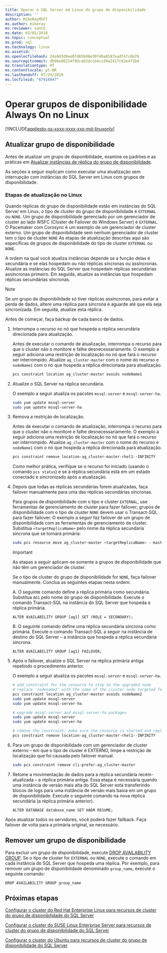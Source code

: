 ```yaml
---
title: Operar o SQL Server em Linux do grupo de disponibilidade
description: ''
author: MikeRayMSFT
ms.author: mikeray
ms.reviewer: vanto
ms.date: 03/01/2018
ms.topic: conceptual
ms.prod: sql
ms.technology: linux
ms.assetid: ''
ms.openlocfilehash: 24a9d3d9ee0fd65b08e30f40a0597eadf47c6b76
ms.sourcegitcommit: db9bed6214f9dca82dccb4ccd4a2417c62e4f1bd
ms.translationtype: HT
ms.contentlocale: pt-BR
ms.lasthandoff: 07/25/2019
ms.locfileid: "67916047"
---
```

# <a name="operate-always-on-availability-groups-on-linux"></a>Operar grupos de disponibilidade Always On no Linux

[!INCLUDE[appliesto-ss-xxxx-xxxx-xxx-md-linuxonly](../includes/appliesto-ss-xxxx-xxxx-xxx-md-linuxonly.md)]

## <a name="upgrade-availability-group"></a>Atualizar grupo de disponibilidade

Antes de atualizar um grupo de disponibilidade, examine os padrões e as práticas em [Atualizar instâncias de réplica do grupo de disponibilidade](../database-engine/availability-groups/windows/upgrading-always-on-availability-group-replica-instances.md).

As seções a seguir explicam como executar uma atualização sem interrupção com instâncias do SQL Server em Linux com grupos de disponibilidade. 

### <a name="upgrade-steps-on-linux"></a>Etapas de atualização no Linux

Quando réplicas do grupo de disponibilidade estão em instâncias do SQL Server em Linux, o tipo de cluster do grupo de disponibilidade é `EXTERNAL` ou `NONE`. Um grupo de disponibilidade gerenciado por um gerenciador de cluster ao lado WSFC (Cluster de Failover do Windows Server) é `EXTERNAL`. O Pacemaker com Corosync é um exemplo de um gerenciador de cluster externo. Um grupo de disponibilidade sem nenhum gerenciador de cluster tem o tipo de cluster `NONE` As etapas de atualização descritas aqui são específicas de grupos de disponibilidade do tipo de cluster `EXTERNAL` ou `NONE`.

A ordem na qual você atualiza instâncias depende se a função delas é secundária e se elas hospedam ou não réplicas síncronas ou assíncronas. Atualize as instâncias do SQL Server que hospedam réplicas secundárias assíncronas primeiro. Em seguida, atualize as instâncias que hospedam réplicas secundárias síncronas. 

   >[!NOTE]
   >Se um grupo de disponibilidade só tiver réplicas assíncronas, para evitar a perda de dados, altere uma réplica para síncrona e aguarde até que ela seja sincronizada. Em seguida, atualize esta réplica.
   
Antes de começar, faça backup de cada banco de dados.

1. Interrompa o recurso no nó que hospeda a réplica secundária direcionada para atualização.
   
   Antes de executar o comando de atualização, interrompa o recurso para que o cluster não o monitore e falhe desnecessariamente. O exemplo a seguir adiciona uma restrição de localização no nó que fará o recurso ser interrompido. Atualize `ag_cluster-master` com o nome do recurso e `nodeName1` com o nó que hospeda a réplica direcionada para atualização.

   ```bash
   pcs constraint location ag_cluster-master avoids nodeName1
   ```

1. Atualize o SQL Server na réplica secundária.

   O exemplo a seguir atualiza os pacotes `mssql-server` e `mssql-server-ha`.

   ```bash
   sudo yum update mssql-server
   sudo yum update mssql-server-ha
   ```
1. Remova a restrição de localização.

   Antes de executar o comando de atualização, interrompa o recurso para que o cluster não o monitore e falhe desnecessariamente. O exemplo a seguir adiciona uma restrição de localização no nó que fará o recurso ser interrompido. Atualize `ag_cluster-master` com o nome do recurso e `nodeName1` com o nó que hospeda a réplica direcionada para atualização.

   ```bash
   pcs constraint remove location-ag_cluster-master-rhel1--INFINITY
   ```
   Como melhor prática, verifique se o recurso foi iniciado (usando o comando `pcs status`) e se a réplica secundária está em um estado conectado e sincronizado após a atualização.

1. Depois que todas as réplicas secundárias forem atualizadas, faça failover manualmente para uma das réplicas secundárias síncronas.

   Para grupos de disponibilidade com o tipo e cluster `EXTERNAL`, use ferramentas de gerenciamento de cluster para fazer failover; grupos de disponibilidade com o tipo de cluster `NONE` devem usar o Transact-SQL para fazer failover. 
   O exemplo a seguir faz failover de um grupo de disponibilidade com as ferramentas de gerenciamento de cluster. Substitua `<targetReplicaName>` pelo nome da réplica secundária síncrona que se tornará primária:

   ```bash
   sudo pcs resource move ag_cluster-master <targetReplicaName> --master  
   ``` 
   
   >[!IMPORTANT]
   >As etapas a seguir aplicam-se somente a grupos de disponibilidade que não têm um gerenciador de cluster.

   Se o tipo de cluster do grupo de disponibilidade for `NONE`, faça failover manualmente. Conclua as seguintes etapas nesta ordem:

      A. O seguinte comando define a réplica primária como secundária. Substitua `AG1` pelo nome do grupo de disponibilidade. Execute o comando Transact-SQL na instância do SQL Server que hospeda a réplica primária.

      ```transact-sql
      ALTER AVAILABILITY GROUP [ag1] SET (ROLE = SECONDARY);
      ```

      B. O seguinte comando define uma réplica secundária síncrona como primária. Execute o comando Transact-SQL a seguir na instância de destino do SQL Server – a instância que hospeda a réplica secundária síncrona.

      ```transact-sql
      ALTER AVAILABILITY GROUP [ag1] FAILOVER;
      ```

1. Após o failover, atualize o SQL Server na réplica primária antiga repetindo o procedimento anterior.

   O exemplo a seguir atualiza os pacotes `mssql-server` e `mssql-server-ha`.

   ```bash
   # add constraint for the resource to stop on the upgraded node
   # replace 'nodename2' with the name of the cluster node targeted for upgrade
   pcs constraint location ag_cluster-master avoids nodeName2
   sudo yum update mssql-server
   sudo yum update mssql-server-ha
   ```
   
   ```bash
   # upgrade mssql-server and mssql-server-ha packages
   sudo yum update mssql-server
   sudo yum update mssql-server-ha
   ```

   ```bash
   # remove the constraint; make sure the resource is started and replica is connected and synchronized
   pcs constraint remove location-ag_cluster-master-rhel1--INFINITY
   ```

1. Para um grupo de disponibilidade com um gerenciador de cluster externo – em que o tipo de cluster é EXTERNO, limpe a restrição de localização que foi causada pelo failover manual. 

   ```bash
   sudo pcs constraint remove cli-prefer-ag_cluster-master  
   ```

1. Retome a movimentação de dados para a réplica secundária recém-atualizada – a réplica primária antiga. Essa etapa é necessária quando uma instância de versão mais alta do SQL Server está transferindo blocos de logs para uma instância de versão mais baixa em um grupo de disponibilidade. Execute o seguinte comando na nova réplica secundária (a réplica primária anterior).

   ```transact-sql
   ALTER DATABASE database_name SET HADR RESUME;
   ```

Após atualizar todos os servidores, você poderá fazer failback. Faça failover de volta para a primária original, se necessário. 

## <a name="drop-an-availability-group"></a>Remover um grupo de disponibilidade

Para excluir um grupo de disponibilidade, execute [DROP AVAILABILITY GROUP](../t-sql/statements/drop-availability-group-transact-sql.md). Se o tipo de cluster for `EXTERNAL` ou `NONE`, execute o comando em cada instância do SQL Server que hospeda uma réplica. Por exemplo, para remover um grupo de disponibilidade denominado `group_name`, execute o seguinte comando:

   ```transact-sql
   DROP AVAILABILITY GROUP group_name
   ```
 

## <a name="next-steps"></a>Próximas etapas

[Configurar o cluster do Red Hat Enterprise Linux para recursos de cluster do grupo de disponibilidade do SQL Server](sql-server-linux-availability-group-cluster-rhel.md)

[Configurar o cluster do SUSE Linux Enterprise Server para recursos de cluster do grupo de disponibilidade do SQL Server](sql-server-linux-availability-group-cluster-sles.md)

[Configurar o cluster do Ubuntu para recursos de cluster do grupo de disponibilidade do SQL Server](sql-server-linux-availability-group-cluster-ubuntu.md)
